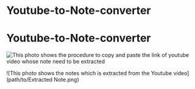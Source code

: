 ﻿# Youtube-to-Note-converter
# Youtube-to-Note-converter
![This photo shows the procedure to copy and paste the link of youtube video whose note need to be extracted](path/to/YT_Link.png)

![This photo shows the notes which is extracted from the Youtube video](path/to/Extracted Note.png)

